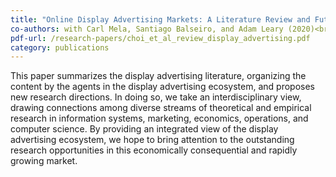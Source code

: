 ```yaml
---
title: "Online Display Advertising Markets: A Literature Review and Future Directions"
co-authors: with Carl Mela, Santiago Balseiro, and Adam Leary (2020)<br>Forthcoming at <i>Information Systems Research</i><br>
pdf-url: /research-papers/choi_et_al_review_display_advertising.pdf
category: publications
---
```


This paper summarizes the display advertising literature, organizing the content by the agents in the display advertising ecosystem, and proposes new research directions. In doing so, we take an interdisciplinary view, drawing connections among diverse streams of theoretical and empirical research in information systems, marketing, economics, operations, and computer science. By providing an integrated view of the display advertising ecosystem, we hope to bring attention to the outstanding research opportunities in this economically consequential
and rapidly growing market.
